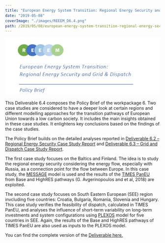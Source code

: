 ```yaml
---
title: "European Energy System Transition: Regional Energy Security and Grid & Dispatch"
date: "2019-05-08"
coverImage: "./images/REEEM_D6.4.png"
path: /2019/05/08/european-energy-system-transition-regional-energy-security-and-grid-dispatch/
---
```


![Deliverable 6.4](./images/REEEM_D6.4.png)

This Deliverable 6.4 composes the Policy Brief of the workpackage 6. Two case studies are considered to have a deeper look at certain regions and different modelling approaches for the transition pathways of European Union towards a low carbon society. It includes the main insights obtained in these case studies. It enlightens key conclusions based on the findings of the case studies.

The Policy Brief builds on the detailed analyses reported in [Deliverable 6.2 –Regional Energy Security Case Study Report](https://next.rl-institut.de/s/DozmwsExtg6WHiK#pdfviewer) and [Deliverable 6.3 – Grid and Dispatch Case Study Report](../uploads/2019/05/REEEM-D6.3.-Grid-and-Dispatch-in-SEE-Case-study-report.pdf).

The first case study focuses on the Baltics and Finland. The idea is to study the regional energy security considering the energy flow, especially with Russia, as a connection point for the flow between Europe. In this case study, the [MESSAGE](/message/) model is used and the results of the [TIMES PanEU](/times/) from Base and HighRES pathways (G. Avgerinopoulos and et al, 2018) are exploited.

The second case study focuses on South Eastern European (SEE) region invcluding five countries: Croatia, Bulgaria, Romania, Slovenia and Hungary. This case study verifies the feasibility of dispatch, calculated in TIMES PanEU, and analyses the influence of short-term variability on long-term investments and system configurations using [PLEXOS](/plexos/) model for five countries in SEE. Again, the results of the Base and HighRES pathways of TIMES PanEU are also used as inputs to the PLEXOS model.

You can find the complete version of the [Deliverable here.](../uploads/2019/05/REEEM-D6.4_Policy-Brief.pdf)

